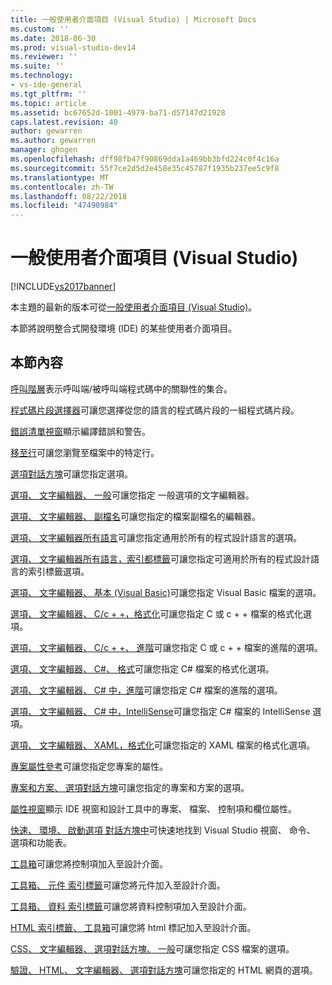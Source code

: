 ```yaml
---
title: 一般使用者介面項目 (Visual Studio) | Microsoft Docs
ms.custom: ''
ms.date: 2018-06-30
ms.prod: visual-studio-dev14
ms.reviewer: ''
ms.suite: ''
ms.technology:
- vs-ide-general
ms.tgt_pltfrm: ''
ms.topic: article
ms.assetid: bc67652d-1001-4979-ba71-d57147d21928
caps.latest.revision: 40
author: gewarren
ms.author: gewarren
manager: ghogen
ms.openlocfilehash: dff98fb47f90869dda1a469bb3bfd224c0f4c16a
ms.sourcegitcommit: 55f7ce2d5d2e458e35c45787f1935b237ee5c9f8
ms.translationtype: MT
ms.contentlocale: zh-TW
ms.lasthandoff: 08/22/2018
ms.locfileid: "47490984"
---
```

# <a name="general-user-interface-elements-visual-studio"></a>一般使用者介面項目 (Visual Studio)
[!INCLUDE[vs2017banner](../../includes/vs2017banner.md)]

本主題的最新的版本可從[一般使用者介面項目 (Visual Studio)](https://docs.microsoft.com/visualstudio/ide/reference/general-user-interface-elements-visual-studio)。

本節將說明整合式開發環境 (IDE) 的某些使用者介面項目。

## <a name="in-this-section"></a>本節內容
 [呼叫階層](../../ide/reference/call-hierarchy.md)表示呼叫端/被呼叫端程式碼中的關聯性的集合。

 [程式碼片段選擇器](../../ide/reference/code-snippet-picker.md)可讓您選擇從您的語言的程式碼片段的一組程式碼片段。

 [錯誤清單視窗](../../ide/reference/error-list-window.md)顯示編譯錯誤和警告。

 [移至行](../../ide/reference/go-to-line.md)可讓您瀏覽至檔案中的特定行。

 [選項對話方塊](../../ide/reference/options-dialog-box-visual-studio.md)可讓您指定選項。

 [選項、 文字編輯器、 一般](../../ide/reference/options-text-editor-general.md)可讓您指定 一般選項的文字編輯器。

 [選項、 文字編輯器、 副檔名](../../ide/reference/options-text-editor-file-extension.md)可讓您指定的檔案副檔名的編輯器。

 [選項、 文字編輯器所有語言](../../ide/reference/options-text-editor-all-languages.md)可讓您指定通用於所有的程式設計語言的選項。

 [選項、 文字編輯器所有語言，索引都標籤](../../ide/reference/options-text-editor-all-languages-tabs.md)可讓您指定可適用於所有的程式設計語言的索引標籤選項。

 [選項、 文字編輯器、 基本 (Visual Basic)](../../ide/reference/options-text-editor-basic-visual-basic.md)可讓您指定 Visual Basic 檔案的選項。

 [選項、 文字編輯器、 C/c + +，格式化](../../ide/reference/options-text-editor-c-cpp-formatting.md)可讓您指定 C 或 c + + 檔案的格式化選項。

 [選項、 文字編輯器、 C/c + +、 進階](../../ide/reference/options-text-editor-c-cpp-advanced.md)可讓您指定 C 或 c + + 檔案的進階的選項。

 [選項、 文字編輯器、 C#、 格式](../../ide/reference/options-text-editor-csharp-formatting.md)可讓您指定 C# 檔案的格式化選項。

 [選項、 文字編輯器、 C# 中，進階](../../ide/reference/options-text-editor-csharp-advanced.md)可讓您指定 C# 檔案的進階的選項。

 [選項、 文字編輯器、 C# 中，IntelliSense](../../ide/reference/options-text-editor-csharp-intellisense.md)可讓您指定 C# 檔案的 IntelliSense 選項。

 [選項、 文字編輯器、 XAML，格式化](../../ide/reference/options-text-editor-xaml-formatting.md)可讓您指定的 XAML 檔案的格式化選項。

 [專案屬性參考](../../ide/reference/project-properties-reference.md)可讓您指定您專案的屬性。

 [專案和方案、 選項對話方塊](../../ide/reference/projects-and-solutions-options-dialog-box.md)可讓您指定的專案和方案的選項。

 [屬性視窗](../../ide/reference/properties-window.md)顯示 IDE 視窗和設計工具中的專案、 檔案、 控制項和欄位屬性。

 [快速、 環境、 啟動選項 對話方塊中](../../ide/reference/quick-launch-environment-options-dialog-box.md)可快速地找到 Visual Studio 視窗、 命令、 選項和功能表。

 [工具箱](../../ide/reference/toolbox.md)可讓您將控制項加入至設計介面。

 [工具箱、 元件 索引標籤](../../ide/reference/toolbox-components-tab.md)可讓您將元件加入至設計介面。

 [工具箱、 資料 索引標籤](../../ide/reference/toolbox-data-tab.md)可讓您將資料控制項加入至設計介面。

 [HTML 索引標籤、 工具箱](../../ide/reference/toolbox-html-tab.md)可讓您將 html 標記加入至設計介面。

 [CSS、 文字編輯器、 選項對話方塊、 一般](http://msdn.microsoft.com/library/b33a7617-e69d-4a11-938e-2e218a34a10c)可讓您指定 CSS 檔案的選項。

 [驗證、 HTML、 文字編輯器、 選項對話方塊](http://msdn.microsoft.com/library/9c24ecfe-263e-4bf1-88de-d01be3992863)可讓您指定的 HTML 網頁的選項。
